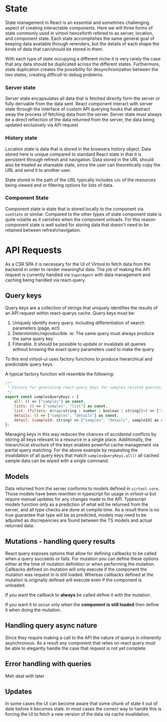 

# State

State management in React is an essential and sometimes challenging aspect of creating interactable components. 
Here we will three forms of state commonly used in virtool henceforth refered to as server, location, and component state.
Each state accomplishes the same general goal of keeping data available through rerenders, but the details of each shape
the kinds of data that can/should be stored in them.

With each type of state occupying a different niche it is very rarely the case that any data should be duplicated across the different states.
Furthermore, state duplication creates the possibility for desynchronization between the two states, creating difficult to debug problems.



 ### Server state

Server state encapsulates all data that is fetched directly form the server or fully derivable from the data sent.
React component interact with server state through the interface of custom API querying hooks that abstract away the process of fetching data from the server.
Server state must always be a direct reflection of the data returned from the server, the data being updated exclusively via API request


 ### History state

Location state is data that is stored in the browsers history object. 
Data stored here is unique compared to standard React state in that it is persistent through refresh and navigation.
Data stored in the URL should also be treated as shareable state, since the user can theoretically copy the URL and send it 
to another user.

State stored in the path of the URL typically includes `ids` of the resources being viewed and or filtering options for lists of data.

 ### Component State
 
Component state is state that is stored locally to the component via `useState` or similar. 
Compared to the other types of state component state is quite volatile as it vanishes when the component unloads.
For this reason component state is well suited for storing data that doesn't need to be retained between refresh/navigation.



# API Requests

As a CSR SPA it is necessary for the UI of Virtool to fetch data from the backend in order to render meaningful data.
The job of making the API request is currently handled via `SuperAgent` with data management and caching being handled via react-query.


## Query keys

Query keys are a collection of strings that uniquely identifies the results of an API request within react-querys cache. 
Query keys must be:

 1. Uniquely identify every query. including differentiation of search parameters (page, ect)
 2. Deterministic/reproducible. ie: The same query must always produce the same query key
 3. Filterable. It should be possible to update or invalidate all queries without knowing the exact query parameters used to make the query

To this end virtool-ui uses factory functions to produce hierarchical and predictable query keys. 

A typical factory function will resemble the following:

```javascript
/**
 * Factory for generating react-query keys for samples related queries.
 */
export const samplesQueryKeys = {
    all: () => ["samples"] as const,
    lists: () => ["samples", "list"] as const,
    list: (filters: Array<string | number | boolean | string[]>) => ["samples", "list", ...filters] as const,
    details: () => ["samples", "details"] as const,
    detail: (sampleId: string) => ["samples", "details", sampleId] as const,
};
```

Managing keys in this way reduces the chances of accidental conflicts by storing all keys relevant to a resource in a single place. 
Additionally, the hierarchical structure of the keys enables powerful cache management via partial query matching.
For the above example by requesting the invalidation of all query keys that match `samplesQueryKeys.all()` all cached sample data can 
be wiped with a single command. 


## Models

Data returned from the server conforms to models defined in `virtool-core`.
Those models have been rewritten in typescript for usage in virtool-ui but require manual updates for any changes made to the API.
Typescript models function only as a prediction of what will be returned from the server, and all type checks are done at compile time.
As a result there is no true guarantee that type will be as predicted, models may need to be adjusted as discrepencies are found between the 
TS models and actual returned data. 


## Mutations - handling query results
React query exposes options that allow for defining callbacks to be called when a query succeeds or fails.
For mutation you can define these options either at the time of mutation definition or when performing the mutation. 
Callbacks defined on mutation will only execute if the component the mutation was request in is still loaded.
Whereas callbacks defined at the mutation is originally defined will execute even if the component is unloaded.

If you want the callback to **always** be called define it with the mutation. 

If you want it to occur only when the **component is still loaded** then define it when doing the mutation.


## Handling query async nature

Since they require making a call to the API the nature of querys in inherently asynchronous.
As a result any component that relies on react query must be able to elegantly handle the case that request is not yet complete.


## Error handling with queries

Meh deal with later


## Updates

In some cases the UI can become aware that some chunk of state it out of date before it becomes stale.
In most cases the correct way to handle this is forcing the UI to fetch a new version of the data via cache invalidation.




